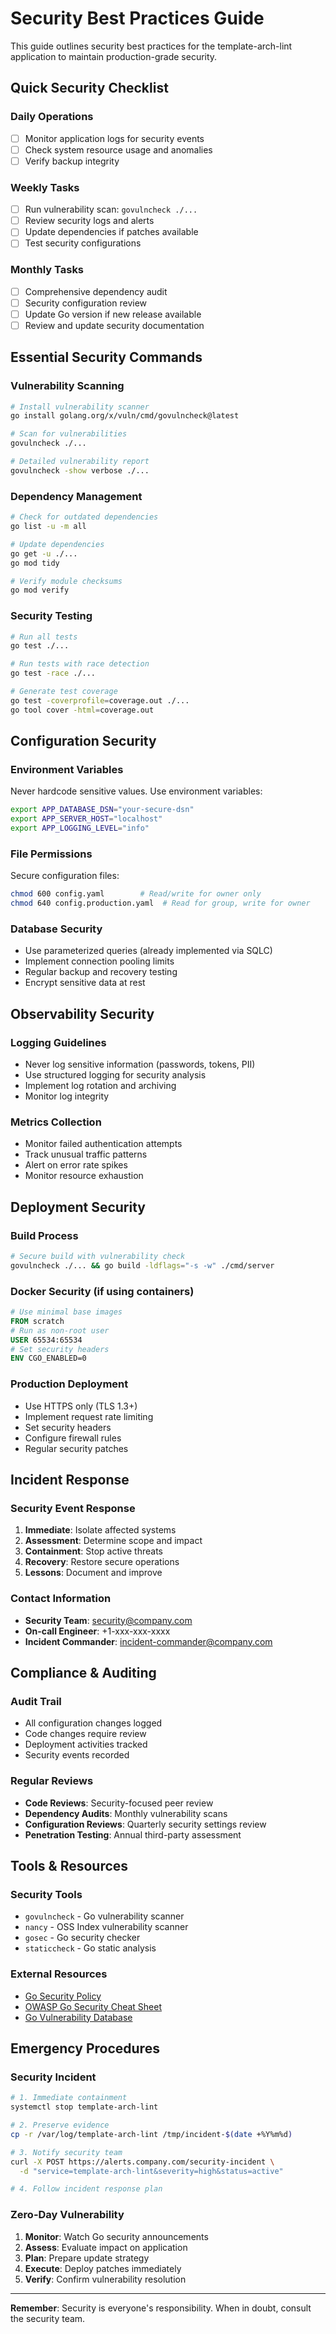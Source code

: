 # Security Best Practices Guide

This guide outlines security best practices for the template-arch-lint application to maintain production-grade security.

## Quick Security Checklist

### Daily Operations
- [ ] Monitor application logs for security events
- [ ] Check system resource usage and anomalies
- [ ] Verify backup integrity

### Weekly Tasks
- [ ] Run vulnerability scan: `govulncheck ./...`
- [ ] Review security logs and alerts
- [ ] Update dependencies if patches available
- [ ] Test security configurations

### Monthly Tasks
- [ ] Comprehensive dependency audit
- [ ] Security configuration review
- [ ] Update Go version if new release available
- [ ] Review and update security documentation

## Essential Security Commands

### Vulnerability Scanning
```bash
# Install vulnerability scanner
go install golang.org/x/vuln/cmd/govulncheck@latest

# Scan for vulnerabilities
govulncheck ./...

# Detailed vulnerability report
govulncheck -show verbose ./...
```

### Dependency Management
```bash
# Check for outdated dependencies
go list -u -m all

# Update dependencies
go get -u ./...
go mod tidy

# Verify module checksums
go mod verify
```

### Security Testing
```bash
# Run all tests
go test ./...

# Run tests with race detection
go test -race ./...

# Generate test coverage
go test -coverprofile=coverage.out ./...
go tool cover -html=coverage.out
```

## Configuration Security

### Environment Variables
Never hardcode sensitive values. Use environment variables:
```bash
export APP_DATABASE_DSN="your-secure-dsn"
export APP_SERVER_HOST="localhost"
export APP_LOGGING_LEVEL="info"
```

### File Permissions
Secure configuration files:
```bash
chmod 600 config.yaml        # Read/write for owner only
chmod 640 config.production.yaml  # Read for group, write for owner
```

### Database Security
- Use parameterized queries (already implemented via SQLC)
- Implement connection pooling limits
- Regular backup and recovery testing
- Encrypt sensitive data at rest

## Observability Security

### Logging Guidelines
- Never log sensitive information (passwords, tokens, PII)
- Use structured logging for security analysis
- Implement log rotation and archiving
- Monitor log integrity

### Metrics Collection
- Monitor failed authentication attempts
- Track unusual traffic patterns
- Alert on error rate spikes
- Monitor resource exhaustion

## Deployment Security

### Build Process
```bash
# Secure build with vulnerability check
govulncheck ./... && go build -ldflags="-s -w" ./cmd/server
```

### Docker Security (if using containers)
```dockerfile
# Use minimal base images
FROM scratch
# Run as non-root user
USER 65534:65534
# Set security headers
ENV CGO_ENABLED=0
```

### Production Deployment
- Use HTTPS only (TLS 1.3+)
- Implement request rate limiting
- Set security headers
- Configure firewall rules
- Regular security patches

## Incident Response

### Security Event Response
1. **Immediate**: Isolate affected systems
2. **Assessment**: Determine scope and impact
3. **Containment**: Stop active threats
4. **Recovery**: Restore secure operations
5. **Lessons**: Document and improve

### Contact Information
- **Security Team**: security@company.com
- **On-call Engineer**: +1-xxx-xxx-xxxx
- **Incident Commander**: incident-commander@company.com

## Compliance & Auditing

### Audit Trail
- All configuration changes logged
- Code changes require review
- Deployment activities tracked
- Security events recorded

### Regular Reviews
- **Code Reviews**: Security-focused peer review
- **Dependency Audits**: Monthly vulnerability scans
- **Configuration Reviews**: Quarterly security settings review
- **Penetration Testing**: Annual third-party assessment

## Tools & Resources

### Security Tools
- `govulncheck` - Go vulnerability scanner
- `nancy` - OSS Index vulnerability scanner
- `gosec` - Go security checker
- `staticcheck` - Go static analysis

### External Resources
- [Go Security Policy](https://golang.org/security/)
- [OWASP Go Security Cheat Sheet](https://cheatsheetseries.owasp.org/cheatsheets/Go_SCC.html)
- [Go Vulnerability Database](https://vuln.go.dev/)

## Emergency Procedures

### Security Incident
```bash
# 1. Immediate containment
systemctl stop template-arch-lint

# 2. Preserve evidence
cp -r /var/log/template-arch-lint /tmp/incident-$(date +%Y%m%d)

# 3. Notify security team
curl -X POST https://alerts.company.com/security-incident \
  -d "service=template-arch-lint&severity=high&status=active"

# 4. Follow incident response plan
```

### Zero-Day Vulnerability
1. **Monitor**: Watch Go security announcements
2. **Assess**: Evaluate impact on application
3. **Plan**: Prepare update strategy
4. **Execute**: Deploy patches immediately
5. **Verify**: Confirm vulnerability resolution

---

**Remember**: Security is everyone's responsibility. When in doubt, consult the security team.